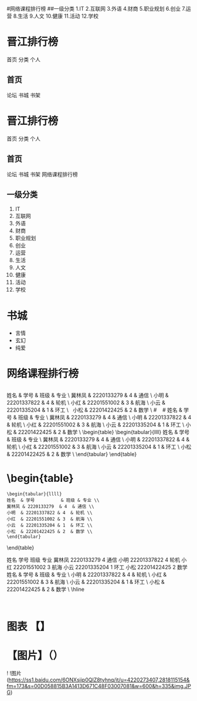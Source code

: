 
#网络课程排行榜
##一级分类
1.IT
2.互联网
3.外语
4.财商
5.职业规划
6.创业
7.运营
8.生活
9.人文
10.健康
11.活动
12.学校
# 晋江排行榜
首页
分类
个人
## 首页
论坛
书城
书架
# 晋江排行榜
首页
分类
个人
## 首页
论坛
书城
书架
网络课程排行榜
## 一级分类
1. IT
2. 互联网
3. 外语
4. 财商
5. 职业规划
6. 创业
7. 运营
8. 生活
9. 人文
10. 健康
11. 活动
12. 学校
# 书城
- 言情
- 玄幻
- 纯爱
# 网络课程排行榜
## 
姓名  & 学号          & 班级 & 专业 \\
    冀林凤 & 2220133279  & 4  & 通信 \\
    小明  & 22201337822 & 4  & 轮机 \\
    小红  & 22201551002 & 3  & 航海 \\
    小云  & 22201335204 & 1  & 环工 \\
    小松  & 22201422425 & 2  & 数学 \\ #
    # 姓名  & 学号          & 班级 & 专业 \\
    冀林凤 & 2220133279  & 4  & 通信 \\
    小明  & 22201337822 & 4  & 轮机 \\
    小红  & 22201551002 & 3  & 航海 \\
    小云  & 22201335204 & 1  & 环工 \\
    小松  & 22201422425 & 2  & 数学 \\
\begin{table}
    \begin{tabular}{llll}
    姓名  & 学号          & 班级 & 专业 \\
    冀林凤 & 2220133279  & 4  & 通信 \\
    小明  & 22201337822 & 4  & 轮机 \\
    小红  & 22201551002 & 3  & 航海 \\
    小云  & 22201335204 & 1  & 环工 \\
    小松  & 22201422425 & 2  & 数学 \\
    \end{tabular}
\end{table}
# \begin{table}
    \begin{tabular}{llll}
    姓名  & 学号          & 班级 & 专业 \\
    冀林凤 & 2220133279  & 4  & 通信 \\
    小明  & 22201337822 & 4  & 轮机 \\
    小红  & 22201551002 & 3  & 航海 \\
    小云  & 22201335204 & 1  & 环工 \\
    小松  & 22201422425 & 2  & 数学 \\
    \end{tabular}
\end{table}

姓名
学号
班级
专业
冀林凤
2220133279
4
通信
小明
22201337822
4
轮机
小红
22201551002
3
航海
小云
22201335204
1
环工
小松
22201422425
2
数学
姓名 & 学号          & 班级 & 专业 \\
    小明 & 22201337822 & 4  & 轮机 \\
    小红 & 22201551002 & 3  & 航海 \\
    小云 & 22201335204 & 1  & 环工 \\
    小松 & 22201422425 & 2  & 数学 \\ \hline
    
    
# 图表 【】
# 【图片】（）
! [](https://ss1.baidu.com/6ONXsjip0QIZ8tyhnq/it/u=4220273407,2818115154&fm=173&s=00D058815B3A1413D671C48F03007081&w=600&h=335&img.JPG)
!图片(https://ss1.baidu.com/6ONXsjip0QIZ8tyhnq/it/u=4220273407,2818115154&fm=173&s=00D058815B3A1413D671C48F03007081&w=600&h=335&img.JPG)
